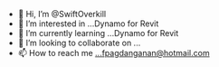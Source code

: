 - 👋 Hi, I’m @SwiftOverkill
- 👀 I’m interested in ...Dynamo for Revit
- 🌱 I’m currently learning ...Dynamo for Revit
- 💞️ I’m looking to collaborate on ...
- 📫 How to reach me ...fpagdanganan@hotmail.com

<!---
SwiftOverkill/SwiftOverkill is a ✨ special ✨ repository because its `README.md` (this file) appears on your GitHub profile.
You can click the Preview link to take a look at your changes.
--->
